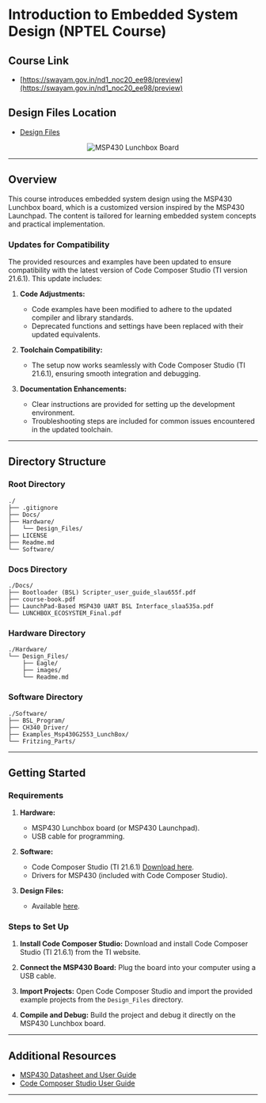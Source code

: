 # Introduction to Embedded System Design (NPTEL Course)

## Course Link

* [https://swayam.gov.in/nd1_noc20_ee98/preview](https://swayam.gov.in/nd1_noc20_ee98/preview)

## Design Files Location

* [Design Files](./Hardware/Design_Files)

<p align=center>
<img alt='MSP430 Lunchbox Board' src='https://github.com/user-attachments/assets/9d876d25-f647-422e-93de-76c038b78b82'>
</p>

---

## Overview

This course introduces embedded system design using the MSP430 Lunchbox board, which is a customized version inspired by the MSP430 Launchpad. The content is tailored for learning embedded system concepts and practical implementation.

### Updates for Compatibility

The provided resources and examples have been updated to ensure compatibility with the latest version of Code Composer Studio (TI version 21.6.1). This update includes:

1. **Code Adjustments:**
   - Code examples have been modified to adhere to the updated compiler and library standards.
   - Deprecated functions and settings have been replaced with their updated equivalents.

2. **Toolchain Compatibility:**
   - The setup now works seamlessly with Code Composer Studio (TI 21.6.1), ensuring smooth integration and debugging.

3. **Documentation Enhancements:**
   - Clear instructions are provided for setting up the development environment.
   - Troubleshooting steps are included for common issues encountered in the updated toolchain.

---

## Directory Structure

### Root Directory

```
./
├── .gitignore
├── Docs/
├── Hardware/
│   └── Design_Files/
├── LICENSE
├── Readme.md
└── Software/
```

### Docs Directory

```
./Docs/
├── Bootloader (BSL) Scripter_user_guide_slau655f.pdf
├── course-book.pdf
├── LaunchPad-Based MSP430 UART BSL Interface_slaa535a.pdf
└── LUNCHBOX_ECOSYSTEM_Final.pdf
```

### Hardware Directory

```
./Hardware/
└── Design_Files/
    ├── Eagle/
    ├── images/
    └── Readme.md
```

### Software Directory

```
./Software/
├── BSL_Program/
├── CH340_Driver/
├── Examples_Msp430G2553_LunchBox/
└── Fritzing_Parts/
```

---

## Getting Started

### Requirements

1. **Hardware:**
   - MSP430 Lunchbox board (or MSP430 Launchpad).
   - USB cable for programming.

2. **Software:**
   - Code Composer Studio (TI 21.6.1) [Download here](https://www.ti.com/tool/CCSTUDIO).
   - Drivers for MSP430 (included with Code Composer Studio).

3. **Design Files:**
   - Available [here](./Hardware/Design_Files).

### Steps to Set Up

1. **Install Code Composer Studio:**
   Download and install Code Composer Studio (TI 21.6.1) from the TI website.

2. **Connect the MSP430 Board:**
   Plug the board into your computer using a USB cable.

3. **Import Projects:**
   Open Code Composer Studio and import the provided example projects from the `Design_Files` directory.

4. **Compile and Debug:**
   Build the project and debug it directly on the MSP430 Lunchbox board.

---

## Additional Resources

* [MSP430 Datasheet and User Guide](https://www.ti.com/product/MSP430)
* [Code Composer Studio User Guide](https://software-dl.ti.com/ccs/esd/documents/users_guide/index.html)

---
